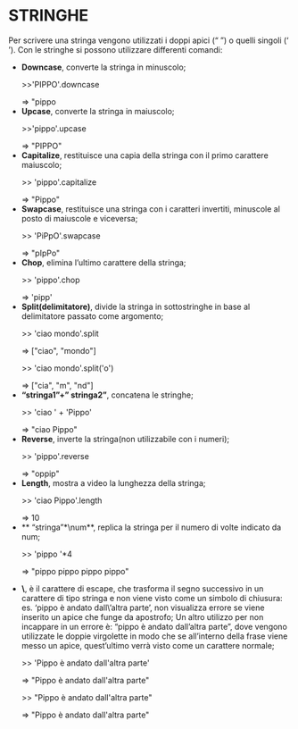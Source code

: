 # STRINGHE 
Per scrivere una stringa vengono utilizzati i doppi apici (“ ”) o quelli singoli (‘ ’). Con le stringhe si possono utilizzare differenti comandi:
* **Downcase**, converte la stringa in minuscolo;
    >
	\>>'PIPPO'.downcase 
	>
	=> "pippo
* **Upcase**, converte la stringa in maiuscolo;
    >
	\>>'pippo'.upcase
	>
	=> "PIPPO" 
* **Capitalize**, restituisce una capia della stringa con il primo carattere maiuscolo;
    >
	\>> 'pippo'.capitalize 
	>
	=> "Pippo"
* **Swapcase**, restituisce una stringa con i caratteri invertiti, minuscole al posto di maiuscole e viceversa;
	>
	\>> 'PiPpO'.swapcase 
	>
	=> "pIpPo" 
* **Chop**, elimina l’ultimo carattere della stringa; <br>
	>
	\>> 'pippo'.chop 
	>
	=> 'pipp'		
* **Split(delimitatore)**, divide la stringa in sottostringhe in base al delimitatore passato come argomento;
	>
	\>> 'ciao mondo'.split 
	>
	=> ["ciao", "mondo"] 
	>
	\>> 'ciao mondo'.split('o') 
	>
	=> ["cia", "m", "nd"] 
* **“stringa1”+” stringa2”**, concatena le stringhe; 
	>
	\>> 'ciao ' + 'Pippo' 
	>
	=> "ciao Pippo" 
* **Reverse**, inverte la stringa(non utilizzabile con i numeri); 
	>
	\>> 'pippo'.reverse 
	>
	=> "oppip" 
* **Length**, mostra a video la lunghezza della stringa; 
	>
	\>> 'ciao Pippo'.length 
	>
	=> 10 
* ** “stringa”\*\num**, replica la stringa per il numero di volte indicato da num; 
	>
	\>> 'pippo '*4 
	>
	=> "pippo pippo pippo pippo"
	>
* **\\**, è il carattere di escape, che trasforma il segno successivo in un carattere di tipo stringa e
  non viene visto come un simbolo di chiusura: es. ‘pippo è andato dall\’altra parte’, non visualizza errore se viene inserito un apice che funge da apostrofo; 
  Un altro utilizzo per non incappare in un errore è: “pippo  è andato dall’altra parte”, 
  dove vengono utilizzate le doppie virgolette in modo che se all’interno della frase viene messo un apice, quest’ultimo verrà visto come un carattere normale; 
	>
	\>> 'Pippo è andato dall\'altra parte' 
	>
	=> "Pippo è andato dall'altra parte" 
	>
	\>> "Pippo è andato dall'altra parte" 
	>
	=> "Pippo è andato dall'altra parte" 
	>
		
